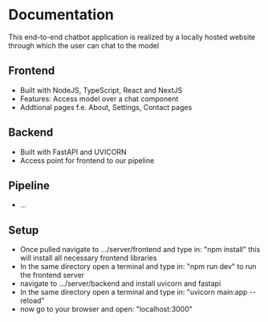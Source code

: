 # Documentation

This end-to-end chatbot application is realized by a locally hosted website through which the user can chat to the model

## Frontend

- Built with NodeJS, TypeScript, React and NextJS
- Features: Access model over a chat component
- Addtional pages f.e. About, Settings, Contact pages

## Backend

- Built with FastAPI and UVICORN
- Access point for frontend to our pipeline

## Pipeline

- ...

## Setup

- Once pulled navigate to .../server/frontend and type in: "npm install" this will install all necessary frontend libraries
- In the same directory open a terminal and type in: "npm run dev" to run the frontend server
- navigate to .../server/backend and install uvicorn and fastapi
- In the same directory open a terminal and type in: "uvicorn main:app --reload"
- now go to your browser and open: "localhost:3000"
